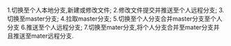 1.切换至个人本地分支,新建或修改文件;
2.修改文件提交并推送至个人远程分支;
3.切换至master分支;
4.拉取master分支;
5.切换至个人分支合并master分支至个人分支
6.推送至个人远程分支;
7.切换至mater分支,将个人分支合并至mater分支并且推送至mater远程分支.
